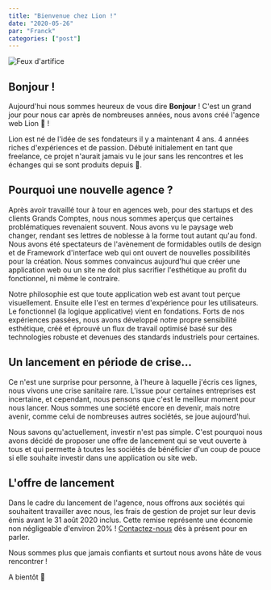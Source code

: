 ```yaml
---
title: "Bienvenue chez Lion !"
date: "2020-05-26"
par: "Franck"
categories: ["post"]
---
```


![Feux d'artifice](/img/posts/fireworks.jpg)

## Bonjour !

Aujourd'hui nous sommes heureux de vous dire **Bonjour** ! C'est un grand jour pour nous car après de nombreuses années, nous avons créé l'agence web Lion 🚀 !

Lion est né de l'idée de ses fondateurs il y a maintenant 4 ans. 4 années riches d'expériences et de passion. Débuté initialement en tant que freelance, ce projet n'aurait jamais vu le jour sans les rencontres et les échanges qui se sont produits depuis 🤗.

## Pourquoi une nouvelle agence ?

Après avoir travaillé tour à tour en agences web, pour des startups et des clients Grands Comptes, nous nous sommes aperçus que certaines problématiques revenaient souvent. Nous avons vu le paysage web changer, rendant ses lettres de noblesse à la forme tout autant qu'au fond. Nous avons été spectateurs de l'avènement de formidables outils de design et de Framework d'interface web qui ont ouvert de nouvelles possibilités pour la création. Nous sommes convaincus aujourd'hui que créer une application web ou un site ne doit plus sacrifier l'esthétique au profit du fonctionnel, ni même le contraire.

Notre philosophie est que toute application web est avant tout perçue visuellement. Ensuite elle l'est en termes d'expérience pour les utilisateurs. Le fonctionnel (la logique applicative) vient en fondations. Forts de nos expériences passées, nous avons développé notre propre sensibilité esthétique, créé et éprouvé un flux de travail optimisé basé sur des technologies robuste et devenues des standards industriels pour certaines.

## Un lancement en période de crise...

Ce n'est une surprise pour personne, à l'heure à laquelle j'écris ces lignes, nous vivons une crise sanitaire rare. L'issue pour certaines entreprises est incertaine, et cependant, nous pensons que c'est le meilleur moment pour nous lancer. Nous sommes une société encore en devenir, mais notre avenir, comme celui de nombreuses autres sociétés, se joue aujourd'hui.

Nous savons qu'actuellement, investir n'est pas simple. C'est pourquoi nous avons décidé de proposer une offre de lancement qui se veut ouverte à tous et qui permette à toutes les sociétés de bénéficier d'un coup de pouce si elle souhaite investir dans une application ou site web.

## L'offre de lancement

Dans le cadre du lancement de l'agence, nous offrons aux sociétés qui souhaitent travailler avec nous, les frais de gestion de projet sur leur devis émis avant le 31 août 2020 inclus. Cette remise représente une économie non négligeable d'environ 20% ! [Contactez-nous](/contact) dès à présent pour en parler.

Nous sommes plus que jamais confiants et surtout nous avons hâte de vous rencontrer !

A bientôt 🙂
